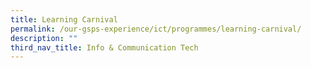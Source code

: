 ```yaml
---
title: Learning Carnival
permalink: /our-gsps-experience/ict/programmes/learning-carnival/
description: ""
third_nav_title: Info & Communication Tech
---
```

